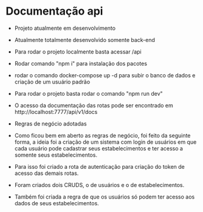 # Documentação api

 - Projeto atualmente em desenvolvimento
 - Atualmente totalmente desenvolvido somente back-end
 - Para rodar o projeto localmente basta acessar /api
 - Rodar comando "npm i" para instalação dos pacotes
 - rodar o comando docker-compose up -d para subir o banco de dados e criação de um usuário padrão
 - Para rodar o projeto basta rodar o comando "npm run dev"
 - O acesso da documentação das rotas pode ser encontrado em http://localhost:7777/api/v1/docs

 - Regras de negócio adotadas
 - Como ficou bem em aberto as regras de negócio, foi feito da seguinte forma, a ideia foi a criação de um sistema com login de usuários em que cada usuário pode cadastrar seus estabelecimentos e ter acesso a somente seus estabelecimentos.
 - Para isso foi criado a rota de autenticação para criação do token de acesso das demais rotas.
 - Foram criados dois CRUDS, o de usuários e o de estabelecimentos.
 - Também foi criada a regra de que os usuários só podem ter acesso aos dados de seus estabelecimentos.